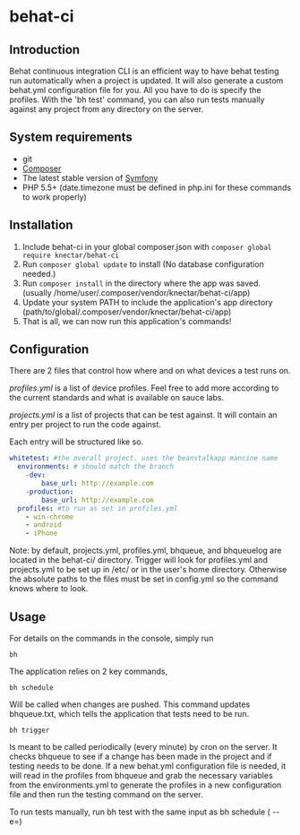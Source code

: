 behat-ci
================


## Introduction
Behat continuous integration CLI is an efficient way to have behat testing run automatically when a project is updated. It will also generate a custom behat.yml configuration file for you. All you have to do is specify the profiles. With the 'bh test' command, you can also run tests manually against any project from any directory on the server.

## System requirements
* git
* [Composer](https://getcomposer.org/)
* The latest stable version of [Symfony](http://symfony.com/ "Symfony 2")
* PHP 5.5+ (date.timezone must be defined in php.ini for these commands to work properly)

## Installation
1. Include behat-ci in your global composer.json with `composer global require knectar/behat-ci`
2. Run `composer global update` to install (No database configuration needed.)
3. Run `composer install` in the directory where the app was saved. (usually /home/user/.composer/vendor/knectar/behat-ci/app)
4. Update your system PATH to include the application's app directory (path/to/global/.composer/vendor/knectar/behat-ci/app)
5. That is all, we can now run this application's commands!

## Configuration
There are 2 files that control how where and on what devices a test runs on.

_profiles.yml_ is a list of device profiles. Feel free to add more according to the current standards and what is available on sauce labs.

_projects.yml_ is a list of projects that can be test against. It will contain an entry per project to run the code against.

Each entry will be structured like so.

```yml
whitetest: #the overall project. uses the beanstalkapp mancine name
  environments: # should match the branch
    -dev:
        base_url: http://example.com
    -production:
        base_url: http://example.com
  profiles: #to run as set in profiles.yml
    - win-chrome
    - android
    - iPhone
```

Note: by default, projects.yml, profiles.yml, bhqueue, and bhqueuelog are located in the behat-ci/ directory. Trigger will look for profiles.yml and projects.yml to be set up in /etc/ or in the user's home directory. Otherwise the absolute paths to the files must be set in config.yml so the command knows where to look.

## Usage
For details on the commands in the console, simply run

    bh

The application relies on 2 key commands,

    bh schedule
Will be called when changes are pushed. This command updates bhqueue.txt, which tells the application that tests need to be run.

    bh trigger
Is meant to be called periodically (every minute) by cron on the server. It checks bhqueue to see if a change has been made in the project and if testing needs to be done. If a new behat.yml configuration file is needed, it will read in the profiles from bhqueue and grab the necessary variables from the environments.yml to generate the profiles in a new configuration file and then run the testing command on the server.

To run tests manually, run
    bh test
with the same input as bh schedule (<projectname> --e=<environmentname>)
